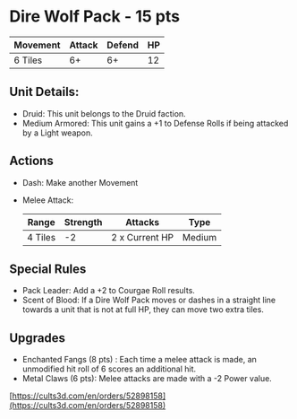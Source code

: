 # Dire Wolf Pack - 15 pts

| Movement | Attack | Defend | HP |
| ------ | ------ | ------ | ------ | 
| 6 Tiles | 6+ | 6+ | 12 |

## Unit Details:
- Druid: This unit belongs to the Druid faction.
- Medium Armored: This unit gains a +1 to Defense Rolls if being attacked by a Light weapon.

## Actions
- Dash: Make another Movement
- Melee Attack:

    | Range | Strength | Attacks | Type |
    | ------ | ------ | ------ | ------ |
    | 4 Tiles | -2 | 2 x Current HP | Medium |


## Special Rules
- Pack Leader: Add a +2 to Courgae Roll results.
- Scent of Blood: If a Dire Wolf Pack moves or dashes in a straight line towards a unit that is not at full HP, they can move two extra tiles.

## Upgrades
- Enchanted Fangs (8 pts) : Each time a melee attack is made, an unmodified hit roll of 6 scores an additional hit.
- Metal Claws (6 pts): Melee attacks are made with a -2 Power value.

[https://cults3d.com/en/orders/52898158](https://cults3d.com/en/orders/52898158)
